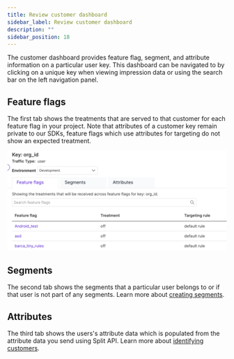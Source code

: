 ```yaml
---
title: Review customer dashboard
sidebar_label: Review customer dashboard
description: ""
sidebar_position: 18
---
```


<p>
  <button hidden style={{borderRadius:'8px', border:'1px', fontFamily:'Courier New', fontWeight:'800', textAlign:'left'}}> help.split.io link: https://help.split.io/hc/en-us/articles/360043245611-Review-customer-dashboard </button>
</p>

The customer dashboard provides feature flag, segment, and attribute information on a particular user key. This dashboard can be navigated to by clicking on a unique key when viewing impression data or using the search bar on the left navigation panel.

## Feature flags

The first tab shows the treatments that are served to that customer for each feature flag in your project. Note that attributes of a customer key remain private to our SDKs, feature flags which use attributes for targeting do not show an expected treatment. 

![](./static/traffic-key-dashboard.png)

## Segments 

The second tab shows the segments that a particular user belongs to or if that user is not part of any segments. Learn more about [creating segments](/docs/feature-management-experimentation/feature-management/segments). 

## Attributes

The third tab shows the users's attribute data which is populated from the attribute data you send using Split API. Learn more about [identifying customers](https://help.split.io/hc/en-us/articles/360020529772-Identifying-customers). 
